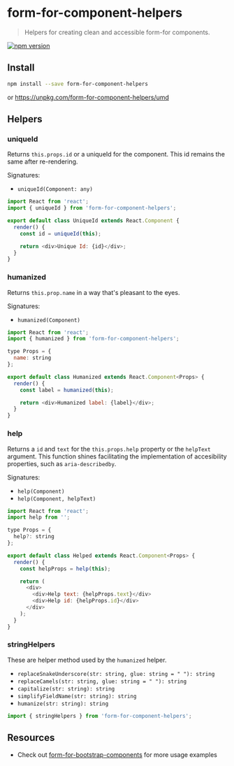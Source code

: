 # form-for-component-helpers

> Helpers for creating clean and accessible form-for components.

[![npm version](https://img.shields.io/npm/v/form-for-component-helpers.svg)](https://www.npmjs.org/package/form-for-component-helpers)

## Install

```sh
npm install --save form-for-component-helpers
```

or https://unpkg.com/form-for-component-helpers/umd

## Helpers

### uniqueId

Returns `this.props.id` or a uniqueId for the component. This id remains the same after re-rendering.

Signatures:

* `uniqueId(Component: any)`

```javascript
import React from 'react';
import { uniqueId } from 'form-for-component-helpers';

export default class UniqueId extends React.Component {
  render() {
    const id = uniqueId(this);

    return <div>Unique Id: {id}</div>;
  }
}
```

### humanized

Returns `this.prop.name` in a way that's pleasant to the eyes.

Signatures:

* `humanized(Component)`

```javascript
import React from 'react';
import { humanized } from 'form-for-component-helpers';

type Props = {
  name: string
};

export default class Humanized extends React.Component<Props> {
  render() {
    const label = humanized(this);

    return <div>Humanized label: {label}</div>;
  }
}
```

### help

Returns a `id` and `text` for the `this.props.help` property or the `helpText` argument. This function shines facilitating the implementation of accesibility properties, such as `aria-describedby`.

Signatures:

* `help(Component)`
* `help(Component, helpText)`

```javascript
import React from 'react';
import help from '';

type Props = {
  help?: string
};

export default class Helped extends React.Component<Props> {
  render() {
    const helpProps = help(this);

    return (
      <div>
        <div>Help text: {helpProps.text}</div>
        <div>Help id: {helpProps.id}</div>
      </div>
    );
  }
}
```

### stringHelpers

These are helper method used by the `humanized` helper.

* `replaceSnakeUnderscore(str: string, glue: string = " "): string`
* `replaceCamels(str: string, glue: string = " "): string`
* `capitalize(str: string): string`
* `simplifyFieldName(str: string): string`
* `humanize(str: string): string`

```javascript
import { stringHelpers } from 'form-for-component-helpers';
```

## Resources

* Check out [form-for-bootstrap-components](https://github.com/form-for/packages/form-for-bootstrap-components) for more usage examples

